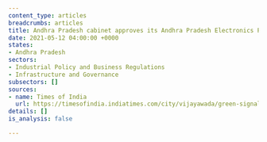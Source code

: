 ```yaml
---
content_type: articles
breadcrumbs: articles
title: Andhra Pradesh cabinet approves its Andhra Pradesh Electronics Policy 2021-24
date: 2021-05-12 04:00:00 +0000
states:
- Andhra Pradesh
sectors:
- Industrial Policy and Business Regulations
- Infrastructure and Governance
subsectors: []
sources:
- name: Times of India
  url: https://timesofindia.indiatimes.com/city/vijayawada/green-signal-to-aps-new-electronic-policy/articleshow/82393454.cms
details: []
is_analysis: false

---
```


